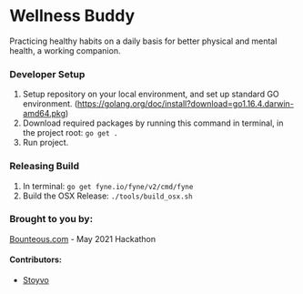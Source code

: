 # Wellness Buddy
Practicing healthy habits on a daily basis for better physical and mental health, a working companion.

### Developer Setup
1) Setup repository on your local environment, and set up standard GO environment. (https://golang.org/doc/install?download=go1.16.4.darwin-amd64.pkg)
2) Download required packages by running this command in terminal, in the project root: `go get .`
3) Run project.

### Releasing Build
1) In terminal: `go get fyne.io/fyne/v2/cmd/fyne`
2) Build the OSX Release: `./tools/build_osx.sh`

### Brought to you by:
[Bounteous.com](https://Bounteous.com) - May 2021 Hackathon

#### Contributors:
- [Stoyvo](https://github.com/stoyvo)